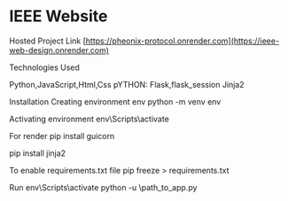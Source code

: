 # IEEE Website

Hosted Project Link
[https://pheonix-protocol.onrender.com](https://ieee-web-design.onrender.com)

Technologies Used

Python,JavaScript,Html,Css
pYTHON: Flask,flask_session
Jinja2

Installation
Creating environment env python -m venv env

Activating environment env\Scripts\activate

For render pip install guicorn

pip install jinja2

To enable requirements.txt file pip freeze > requirements.txt

Run
env\Scripts\activate python -u \path_to_app.py
